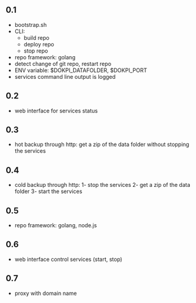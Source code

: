 0.1
---
* bootstrap.sh
* CLI:
  * build repo
  * deploy repo
  * stop repo
* repo framework: golang
* detect change of git repo, restart repo
* ENV variable: $DOKPI_DATAFOLDER, $DOKPI_PORT
* services command line output is logged

0.2
---
* web interface for services status

0.3
---
* hot backup through http: get a zip of the data folder without stopping the services

0.4
---
* cold backup through http:
  1- stop the services
  2- get a zip of the data folder
  3- start the services

0.5
---
* repo framework: golang, node.js

0.6
---
* web interface control services (start, stop)

0.7
---
* proxy with domain name
